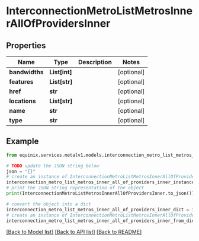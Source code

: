 # InterconnectionMetroListMetrosInnerAllOfProvidersInner


## Properties

Name | Type | Description | Notes
------------ | ------------- | ------------- | -------------
**bandwidths** | **List[int]** |  | [optional] 
**features** | **List[str]** |  | [optional] 
**href** | **str** |  | [optional] 
**locations** | **List[str]** |  | [optional] 
**name** | **str** |  | [optional] 
**type** | **str** |  | [optional] 

## Example

```python
from equinix.services.metalv1.models.interconnection_metro_list_metros_inner_all_of_providers_inner import InterconnectionMetroListMetrosInnerAllOfProvidersInner

# TODO update the JSON string below
json = "{}"
# create an instance of InterconnectionMetroListMetrosInnerAllOfProvidersInner from a JSON string
interconnection_metro_list_metros_inner_all_of_providers_inner_instance = InterconnectionMetroListMetrosInnerAllOfProvidersInner.from_json(json)
# print the JSON string representation of the object
print(InterconnectionMetroListMetrosInnerAllOfProvidersInner.to_json())

# convert the object into a dict
interconnection_metro_list_metros_inner_all_of_providers_inner_dict = interconnection_metro_list_metros_inner_all_of_providers_inner_instance.to_dict()
# create an instance of InterconnectionMetroListMetrosInnerAllOfProvidersInner from a dict
interconnection_metro_list_metros_inner_all_of_providers_inner_from_dict = InterconnectionMetroListMetrosInnerAllOfProvidersInner.from_dict(interconnection_metro_list_metros_inner_all_of_providers_inner_dict)
```
[[Back to Model list]](../README.md#documentation-for-models) [[Back to API list]](../README.md#documentation-for-api-endpoints) [[Back to README]](../README.md)


